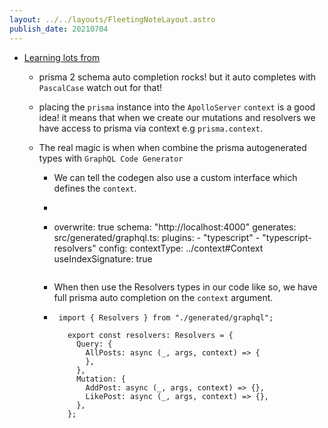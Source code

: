 ```yaml
---
layout: ../../layouts/FleetingNoteLayout.astro
publish_date: 20210704
---
```


- [Learning lots from](https://medium.com/geekculture/how-to-setup-full-stack-apollo-gql-codegen-prisma-2-0-typescript-react-part-1-the-backend-e9eae9518dc9)

  - prisma 2 schema auto completion rocks! but it auto completes with `PascalCase` watch out for that!
  - placing the `prisma` instance into the `ApolloServer` `context` is a good idea! it means that when we create our mutations and resolvers we have access to prisma via context e.g `prisma.context`.
  - The real magic is when when combine the prisma autogenerated types with `GraphQL Code Generator`

    - We can tell the codegen also use a custom interface which defines the `context`.
    - ```

      ```
    - overwrite: true
      schema: "http://localhost:4000"
      generates:
      src/generated/graphql.ts:
      plugins: - "typescript" - "typescript-resolvers"
      config:
      contextType: ../context#Context
      useIndexSignature: true
      ```

      ```
    - When then use the Resolvers types in our code like so, we have full prisma auto completion on the `context` argument.
    - ```
       import { Resolvers } from "./generated/graphql";

         export const resolvers: Resolvers = {
           Query: {
             AllPosts: async (_, args, context) => {
             },
           },
           Mutation: {
             AddPost: async (_, args, context) => {},
             LikePost: async (_, args, context) => {},
           },
         };
      ```
